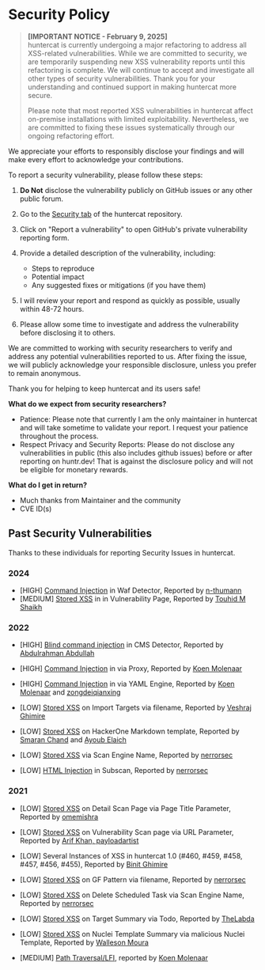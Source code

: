 
# Security Policy

> **[IMPORTANT NOTICE - February 9, 2025]**  
> huntercat is currently undergoing a major refactoring to address all XSS-related vulnerabilities. While we are committed to security, we are temporarily suspending new XSS vulnerability reports until this refactoring is complete. We will continue to accept and investigate all other types of security vulnerabilities. Thank you for your understanding and continued support in making huntercat more secure.
>
> Please note that most reported XSS vulnerabilities in huntercat affect on-premise installations with limited exploitability. Nevertheless, we are committed to fixing these issues systematically through our ongoing refactoring effort.


We appreciate your efforts to responsibly disclose your findings and will make every effort to acknowledge your contributions.

To report a security vulnerability, please follow these steps:

1. **Do Not** disclose the vulnerability publicly on GitHub issues or any other public forum.

2. Go to the [Security tab](https://github.com/yogeshojha/huntercat/security) of the huntercat repository.

3. Click on "Report a vulnerability" to open GitHub's private vulnerability reporting form.

4. Provide a detailed description of the vulnerability, including:
   - Steps to reproduce
   - Potential impact
   - Any suggested fixes or mitigations (if you have them)

5. I will review your report and respond as quickly as possible, usually within 48-72 hours.

6. Please allow some time to investigate and address the vulnerability before disclosing it to others.

We are committed to working with security researchers to verify and address any potential vulnerabilities reported to us. After fixing the issue, we will publicly acknowledge your responsible disclosure, unless you prefer to remain anonymous.

Thank you for helping to keep huntercat and its users safe!

**What do we expect from security researchers?**

* Patience: Please note that currently I am the only maintainer in huntercat and will take sometime to validate your report. I request your patience throughout the process.
* Respect Privacy and Security Reports: Please do not disclose any vulnerabilities in public (this also includes github issues) before or after reporting on huntr.dev! That is against the disclosure policy and will not be eligible for monetary rewards.

**What do I get in return?**

* Much thanks from Maintainer and the community
* CVE ID(s)

## Past Security Vulnerabilities

Thanks to these individuals for reporting Security Issues in huntercat.

### 2024

* [HIGH] [Command Injection](https://github.com/yogeshojha/huntercat/security/advisories/GHSA-fx7f-f735-vgh4) in Waf Detector, Reported by [n-thumann](https://github.com/n-thumann)
* [MEDIUM] [Stored XSS](https://github.com/yogeshojha/huntercat/security/advisories/GHSA-96q4-fj2m-jqf7) in in Vulnerability Page, Reported by [Touhid M Shaikh](https://github.com/touhidshaikh)

### 2022

* [HIGH] [Blind command injection](https://huntr.dev/bounties/b255cf59-9ecd-4255-b9a2-b40b5ec6c572/) in CMS Detector, Reported by [Abdulrahman Abdullah](https://github.com/ph33rr)

* [HIGH] [Command Injection](https://huntr.dev/bounties/00e10ef7-ff5e-450f-84ae-88c793d1a607/) in via Proxy, Reported by [Koen Molenaar](https://github.com/k0enm)

* [HIGH] [Command Injection](https://huntr.dev/bounties/7f1f9abb-a801-444d-bd58-97e1c0b2ddb9/) in via YAML Engine, Reported by [Koen Molenaar](https://github.com/k0enm) and [zongdeiqianxing](https://github.com/zongdeiqianxing)

* [LOW] [Stored XSS](https://huntr.dev/bounties/dfd440ba-4330-413c-8b21-a3d8bf02a67e/) on Import Targets via filename, Reported by [Veshraj Ghimire](https://github.com/V35HR4J)

* [LOW] [Stored XSS](https://huntr.dev/bounties/8ea5d3a6-f857-45e4-9473-e4d9cb8f7c77/) on HackerOne Markdown template, Reported by [Smaran Chand](https://github.com/smaranchand) and [Ayoub Elaich](https://github.com/sicks3c)

* [LOW] [Stored XSS](https://huntr.dev/bounties/6e2b7f19-d457-4e05-b2d5-888110898147/) via Scan Engine Name, Reported by [nerrorsec](https://github.com/nerrorsec)

* [LOW] [HTML Injection](https://huntr.dev/bounties/da2d32a1-8faf-453d-8fa8-c264fd8d7806/) in Subscan, Reported by [nerrorsec](https://github.com/nerrorsec)


### 2021
* [LOW] [Stored XSS](https://github.com/yogeshojha/huntercat/issues/178) on Detail Scan Page via Page Title Parameter, Reported by [omemishra](https://github.com/omemishra)

* [LOW] [Stored XSS](https://github.com/yogeshojha/huntercat/issues/347) on Vulnerability Scan page via URL Parameter, Reported by [Arif Khan, payloadartist](https://twitter.com/payloadartist)

* [LOW] Several Instances of XSS in huntercat 1.0 (#460, #459, #458, #457, #456, #455), Reported by [Binit Ghimire](https://github.com/TheBinitGhimire)

* [LOW] [Stored XSS](https://huntr.dev/bounties/ac07ae2a-1335-4dca-8d55-64adf720bafb/) on GF Pattern via filename, Reported by [nerrorsec](https://github.com/nerrorsec)

* [LOW] [Stored XSS](https://huntr.dev/bounties/0f8de2a4-7590-48f1-a5af-1e2cab9f6e85/) on Delete Scheduled Task via Scan Engine Name, Reported by [nerrorsec](https://github.com/nerrorsec)

* [LOW] [Stored XSS](https://huntr.dev/bounties/693a7d23-c5d4-448e-bbf6-50b3f0ad8544/) on Target Summary via Todo, Reported by [TheLabda](https://github.com/thelabda)

* [LOW] [Stored XSS](https://huntr.dev/bounties/81c48a07-9cb8-4da8-babc-28a4076a5e92/) on Nuclei Template Summary via malicious Nuclei Template, Reported by [Walleson Moura](https://github.com/phor3nsic)

* [MEDIUM] [Path Traversal/LFI](https://huntr.dev/bounties/5df1a485-7a1e-411d-9664-0f4343e8512a/), reported by [Koen Molenaar](https://github.com/k0enm)
